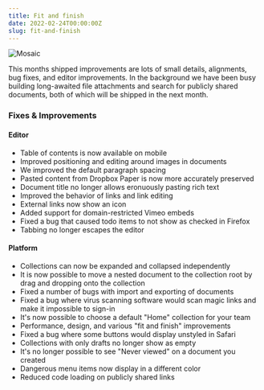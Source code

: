 ```yaml
---
title: Fit and finish
date: 2022-02-24T00:00:00Z
slug: fit-and-finish
---
```


![Mosaic](/images/fit-and-finish.png)

This months shipped improvements are lots of small details, alignments, bug fixes, and editor improvements. In the background we have been busy building long-awaited file attachments and search for publicly shared documents, both of which will be shipped in the next month.

### Fixes & Improvements

#### Editor

- Table of contents is now available on mobile
- Improved positioning and editing around images in documents
- We improved the default paragraph spacing
- Pasted content from Dropbox Paper is now more accurately preserved
- Document title no longer allows eronuously pasting rich text
- Improved the behavior of links and link editing
- External links now show an icon
- Added support for domain-restricted Vimeo embeds
- Fixed a bug that caused todo items to not show as checked in Firefox
- Tabbing no longer escapes the editor

#### Platform

- Collections can now be expanded and collapsed independently
- It is now possible to move a nested document to the collection root by drag and dropping onto the collection
- Fixed a number of bugs with import and exporting of documents
- Fixed a bug where virus scanning software would scan magic links and make it impossible to sign-in
- It's now possible to choose a default "Home" collection for your team
- Performance, design, and various "fit and finish" improvements
- Fixed a bug where some buttons would display unstyled in Safari
- Collections with only drafts no longer show as empty
- It's no longer possible to see "Never viewed" on a document you created
- Dangerous menu items now display in a different color
- Reduced code loading on publicly shared links
